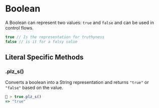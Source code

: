 # Boolean

A Boolean can represent two values: `true` and `false` and can be used in control flows.

```js
true // Is the representation for truthyness
false // is it for a falsy value
```
## Literal Specific Methods
### .plz_s()
Converts a boolean into a String representation and returns `"true"` or `"false"` based on the value.

```js
🚀 > true.plz_s()
=> "true"
```